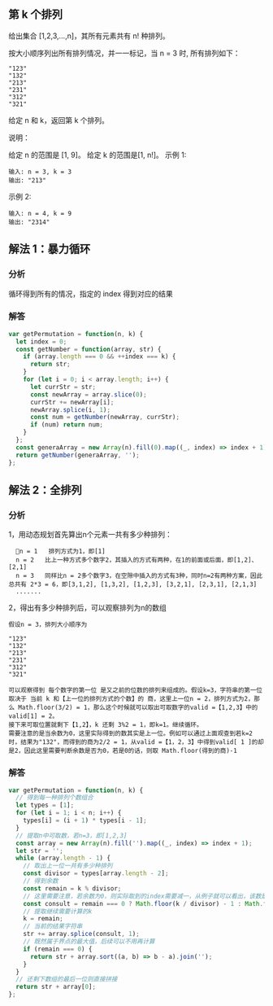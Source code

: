 ## 第 k 个排列

给出集合 [1,2,3,…,n]，其所有元素共有 n! 种排列。

按大小顺序列出所有排列情况，并一一标记，当 n = 3 时, 所有排列如下：

```
"123"
"132"
"213"
"231"
"312"
"321"
```

给定 n 和 k，返回第 k 个排列。

说明：

给定 n 的范围是 [1, 9]。
给定 k 的范围是[1, n!]。
示例 1:

```
输入: n = 3, k = 3
输出: "213"
```

示例 2:

```
输入: n = 4, k = 9
输出: "2314"
```

## 解法 1：暴力循环

### 分析

循环得到所有的情况，指定的 index 得到对应的结果

### 解答

```javascript
var getPermutation = function(n, k) {
  let index = 0;
  const getNumber = function(array, str) {
    if (array.length === 0 && ++index === k) {
      return str;
    }
    for (let i = 0; i < array.length; i++) {
      let currStr = str;
      const newArray = array.slice(0);
      currStr += newArray[i];
      newArray.splice(i, 1);
      const num = getNumber(newArray, currStr);
      if (num) return num;
    }
  };
  const generaArray = new Array(n).fill(0).map((_, index) => index + 1);
  return getNumber(generaArray, '');
};
```

## 解法 2：全排列

### 分析
1，用动态规划首先算出n个元素一共有多少种排列：
```
  n = 1   排列方式为1，即[1]
  n = 2   比上一种方式多个数字2，其插入的方式有两种，在1的前面或后面，即[1,2]、[2,1]
  n = 3   同样比n = 2多个数字3，在空隙中插入的方式有3种，同时n=2有两种方案，因此总共有 2*3 = 6，即[3,1,2], [1,3,2], [1,2,3], [3,2,1], [2,3,1], [2,1,3]
  .......
```
2，得出有多少种排列后，可以观察排列为n的数组
```
假设n = 3，排列大小顺序为

"123"
"132"
"213"
"231"
"312"
"321"

可以观察得到 每个数字的第一位 是又之前的位数的排列来组成的。假设k=3，字符串的第一位取决于 当前 k 和【上一位的排列方式的个数】的 商，这里上一位n = 2，排列方式为2，那么 Math.floor(3/2) = 1，那么这个时候就可以取出可取数字的valid =【1,2,3】中的valid[1] = 2。
接下来可取位置就剩下【1,2】，k 还剩 3%2 = 1，即k=1。继续循环。
需要注意的是当余数为0，这里实际得到的数其实是上一位。例如可以通过上面观查到若k=2时，结果为"132"，而得到的商为2/2 = 1，从valid =【1，2，3】中得到valid[ 1 ]的却是2，因此这里需要判断余数是否为0，若是0的话，则取 Math.floor(得到的商)-1
```


### 解答

```javascript
var getPermutation = function(n, k) {
  // 得到每一种排列个数组合
  let types = [1];
  for (let i = 1; i < n; i++) {
    types[i] = (i + 1) * types[i - 1];
  }
  // 提取n中可取数，若n=3，即[1,2,3]
  const array = new Array(n).fill('').map((_, index) => index + 1);
  let str = '';
  while (array.length - 1) {
    // 取出上一位一共有多少种排列
    const divisor = types[array.length - 2];
    // 得到余数
    const remain = k % divisor;
    // 这里需要注意，若余数为0，则实际取到的index需要减一，从例子就可以看出，该数是属于这个界点的最大值.
    const consult = remain === 0 ? Math.floor(k / divisor) - 1 : Math.floor(k / divisor);
    // 提取继续需要计算的k
    k = remain;
    // 当前的结果字符串
    str += array.splice(consult, 1);
    // 既然属于界点的最大值，后续可以不用再计算
    if (remain === 0) {
      return str + array.sort((a, b) => b - a).join('');
    }
  }
  // 还剩下数组的最后一位则直接拼接
  return str + array[0];
};
```
